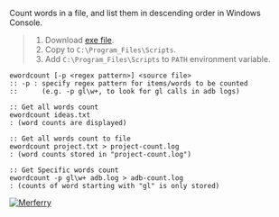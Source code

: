 Count words in a file, and list them in descending order in Windows Console.
> 1. Download [exe file](https://github.com/winp/extra-wordcount/releases/download/1.0.0/ewordcount.exe).
> 2. Copy to `C:\Program_Files\Scripts`.
> 3. Add `C:\Program_Files\Scripts` to `PATH` environment variable.


```batch
ewordcount [-p <regex pattern>] <source file>
:: -p : specify regex pattern for items/words to be counted
::      (e.g. -p gl\w+, to look for gl calls in adb logs)
```

```batch
:: Get all words count
ewordcount ideas.txt
: (word counts are displayed)

:: Get all words count to file
ewordcount project.txt > project-count.log
: (word counts stored in "project-count.log")

:: Get Specific words count
ewordcount -p gl\w+ adb.log > adb-count.log
: (counts of word starting with "gl" is only stored)
```


[![Merferry](https://i.imgur.com/ApzHpHZ.jpg)](https://merferry.github.io)
